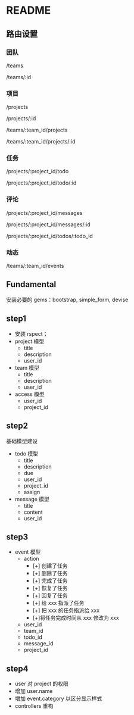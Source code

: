 # README

## 路由设置

### 团队

/teams

/teams/:id

### 项目

/projects

/projects/:id

/teams/:team_id/projects

/teams/:team_id/projects/:id

### 任务

/projects/:project_id/todo

/projects/:project_id/todo/:id

### 评论

/projects/:project_id/messages

/projects/:project_id/messages/:id

/projects/:project_id/todos/:todo_id

### 动态

/teams/:team_id/events



## Fundamental

安装必要的 gems：bootstrap, simple_form, devise



## step1

- 安装 rspect；
- project 模型
  - title
  - description
  - user_id
- team 模型
  - title
  - description
  - user_id
- access 模型
  - user_id
  - project_id

## step2

基础模型建设

- todo 模型
  - title
  - description
  - due
  - user_id
  - project_id
  - assign
- message 模型
  - title
  - content
  - user_id

## step3

- event 模型
  - action
    - [+] 创建了任务
    - [+] 删除了任务
    - [+] 完成了任务
    - [+] 恢复了任务
    - [+] 回复了任务
    - [+] 给 xxx 指派了任务
    - [+] 把 xxx 的任务指派给 xxx
    - [+]将任务完成时间从 xxx 修改为 xxx
  - user_id
  - team_id
  - todo_id
  - message_id
  - project_id

## step4

- user 对 project 的权限
- 增加 user.name
- 增加 event.category 以区分显示样式
- controllers 重构
